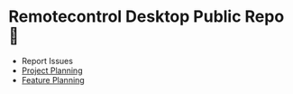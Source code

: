 # Remotecontrol Desktop Public Repo 🎉


- Report Issues
- [Project Planning](https://github.com/codext-remotecontrol/remotecontrol-desktop-public/projects/1?add_cards_query=is%3Aopen)
- [Feature Planning](https://github.com/codext-remotecontrol/remotecontrol-desktop-public/projects/1?add_cards_query=is%3Aopen)
